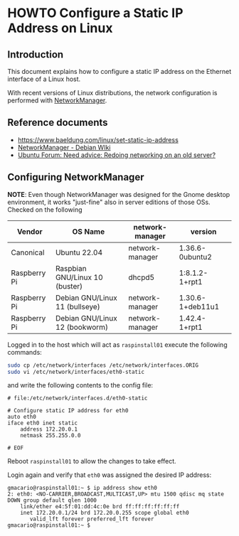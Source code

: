 # HOWTO Configure a Static IP Address on Linux

## Introduction

This document explains how to configure a static IP address on the Ethernet interface of a Linux host.

With recent versions of Linux distributions, the network configuration is performed with [NetworkManager](https://wiki.debian.org/NetworkManager).

## Reference documents

* <https://www.baeldung.com/linux/set-static-ip-address>
* [NetworkManager - Debian WIki](https://wiki.debian.org/NetworkManager)
* [Ubuntu Forum: Need advice: Redoing networking on an old server?](https://ubuntuforums.org/showthread.php?t=2478425)

<!--
TODO: Integrate @OrsoEric notes from section "4a) ETH0 Static IP" of
<https://arol.atlassian.net/l/cp/01AGbw4N>
-->

## Configuring NetworkManager

**NOTE**: Even though NetworkManager was designed for the Gnome desktop environment, it works "just-fine" also in server editions of those OSs. Checked on the following

Vendor       | OS Name                            | network-manager | version
-------------|------------------------------------|-----------------|------------------
Canonical    | Ubuntu 22.04                       | network-manager | 1.36.6-0ubuntu2
Raspberry Pi | Raspbian GNU/Linux 10 (buster)     | dhcpd5          | 1:8.1.2-1+rpt1
Raspberry Pi | Debian GNU/Linux 11 (bullseye)     | network-manager | 1.30.6-1+deb11u1
Raspberry Pi | Debian GNU/Linux 12 (bookworm)     | network-manager | 1.42.4-1+rpt1

<!-- textlint-disable -->
<!-- TODO: Check on Red Hat Enterprise Linux 8: <https://access.redhat.com/documentation/en-us/red_hat_enterprise_linux/8/html/configuring_and_managing_networking/index> -->
<!-- textlint-enable -->

<!-- (2023-11-24 14:30 CET) -->

Logged in to the host which will act as `raspinstall01` execute the following commands:

```bash
sudo cp /etc/network/interfaces /etc/network/interfaces.ORIG
sudo vi /etc/network/interfaces/eth0-static
```

and write the following contents to the config file:

```text
# file:/etc/network/interfaces.d/eth0-static

# Configure static IP address for eth0
auto eth0
iface eth0 inet static
    address 172.20.0.1
    netmask 255.255.0.0

# EOF
```

Reboot `raspinstall01` to allow the changes to take effect.

Login again and verify that `eth0` was assigned the desired IP address:

```text
gmacario@raspinstall01:~ $ ip address show eth0
2: eth0: <NO-CARRIER,BROADCAST,MULTICAST,UP> mtu 1500 qdisc mq state DOWN group default qlen 1000
    link/ether e4:5f:01:dd:4c:0e brd ff:ff:ff:ff:ff:ff
    inet 172.20.0.1/24 brd 172.20.0.255 scope global eth0
       valid_lft forever preferred_lft forever
gmacario@raspinstall01:~ $
```

<!-- EOF -->